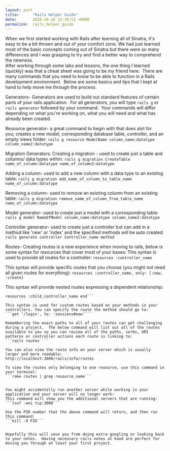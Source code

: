 ```yaml
---
layout: post
title:      "Rails Helper Guide"
date:       2020-10-26 22:39:51 +0000
permalink:  rails_helper_guide
---
```



When we first started working with Rails after learning all of Sinatra, it's easy to be a bit thrown and out of your comfort zone. We had just learned most of the basic concepts coming out of Sinatra but there were so many differences and I was grasping to try and find a better way to comprehend the newness.  
After working through some labs and lessons, the one thing I learned (quickly) was that a cheat sheet was going to be my friend here.  There are many commands that you need to know to be able to function in a Rails development environment.  Below are some basics and tips that I kept at hand to help move me through the process.


Generators- Generators are used to build out standard features of certain parts of your rails application.  For all generators, you will type ```rails g``` or ```rails generator``` followed by your command.  Your commands will differ depending on what you're working on, what you will need and what has already been created.  

Resource generator- a great command to begin with that does alot for you; creates a new model, corresponding database table, controller, and an empty views folder:
```rails g resource ModelName column_name:datatype column_name2:datatype``` 

Migration Generators:
Creating a migration - used to create just a table and columns/ data types within:
```rails g migration CreateTable name_of_column:datatype name_of_column2:datatype```

Adding a column- used to add a new column with a data type to an existing table:
```rails g migration add_name_of_column_to_table_name name_of_column:datatype```

Removing a column- used to remove an existing column from an existing table:
```rails g migration remove_name_of_column_from_table_name name_of_column:datatype```

Model generator- used to create just a model with a corresponding table:
```rails g model NameOfModel column_name:datatype column_name2:datatype ```

Controller generator- used to create just a controller but can add in a method like 'new' or 'index' and the specified methods will be auto created:
```rails generate controller Controller_name method ```


Routes- Creating routes is a new experience when moving to rails, below is some syntax for resources that cover most of your bases:
This syntax is used to provide all routes for a controller:
```resources :controller_name```

This syntax will provide specific routes that you choose (you might not need all given routes for everything):
```resources :controller_name, only: [:new, :create]```

This syntax will provide nested routes expressing a dependent relationship:
``` resources :parent_controller_name do 
resources :child_controller_name end```

This syntax is used for custom routes based on your methods in your controllers. You can specify the route the method should go to:
```get '/login', to: 'sessions#new'```

Remembering the exact paths to all of your routes can get challenging during a project.  The below command will list out all of the routes available to you so you can review all of the paths, verbs, URI patterns or controller actions each route is linking to:
```rails routes ```

You can also view the route info on your server which is usually larger and more readable:
http://localhost:3000/rails/info/routes

To view the routes only belonging to one resource, use this command in your terminal:
```rake routes | grep resource_name```


You might accidentally run another server while working in your application and your server will no longer work:
This command will show you the additional servers that are running:
```lsof -wni tcp:3000```

Use the PID number that the above command will return, and then run this command:
```kill -9 PID```


Hopefully this will save you from doing extra googling or looking back to your notes.  Having necessary rails notes at hand are perfect for moving you through at least your first project.
